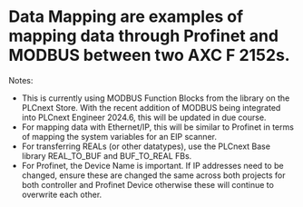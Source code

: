 # Data Mapping are examples of mapping data through Profinet and MODBUS between two AXC F 2152s.
Notes:
- This is currently using MODBUS Function Blocks from the library on the PLCnext Store. With the recent addition of MODBUS being integrated into PLCnext Engineer 2024.6, this will be updated in due course.
- For mapping data with Ethernet/IP, this will be similar to Profinet in terms of mapping the system variables for an EIP scanner.
- For transferring REALs (or other datatypes), use the PLCnext Base library REAL_TO_BUF and BUF_TO_REAL FBs.
- For Profinet, the Device Name is important. If IP addresses need to be changed, ensure these are changed the same across both projects for both controller and Profinet Device otherwise these will continue to overwrite each other.
